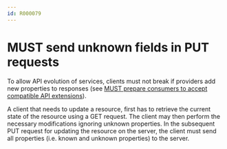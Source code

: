 ```yaml
---
id: R000079
---
```


# MUST send unknown fields in PUT requests

To allow API evolution of services, clients must not break if providers add new properties to responses (see [MUST prepare consumers to accept compatible API extensions](/guidelines/r000029)).

A client that needs to update a resource, first has to retrieve the current state of the resource using a GET request. The client may then perform the necessary modifications ignoring unknown properties. In the subsequent PUT request for updating the resource on the server, the client must send all properties (i.e. known and unknown properties) to the server.
